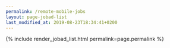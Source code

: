 ```yaml
---
permalink: /remote-mobile-jobs
layout: page-jobad-list
last_modified_at: 2019-08-23T18:34:41+0200
---
```

{% include render_jobad_list.html permalink=page.permalink %}
